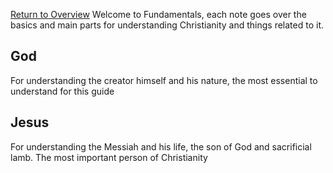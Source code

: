 [Return to Overview](Overview)
Welcome to Fundamentals, each note goes over the basics and main parts for understanding Christianity and things related to it. 

## God
For understanding the creator himself and his nature, the most essential to understand for this guide 

## Jesus
For understanding the Messiah and his life, the son of God and sacrificial lamb. The most important person of Christianity 
